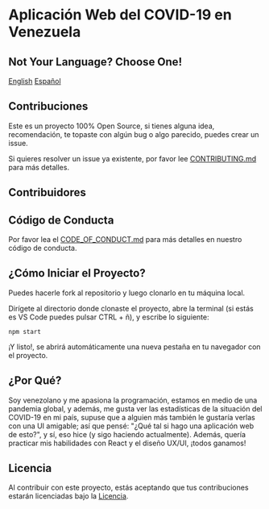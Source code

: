 # Aplicación Web del COVID-19 en Venezuela

## Not Your Language? Choose One!

[English](https://github.com/Seezly/covid19-venezuelan-stats/blob/main/README.en-us.md) [Español](https://github.com/Seezly/covid19-venezuelan-stats/blob/main/README.md)

## Contribuciones

Este es un proyecto 100% Open Source, si tienes alguna idea, recomendación, te topaste con algún bug o algo parecido, puedes crear un issue.

Si quieres resolver un issue ya existente, por favor lee [CONTRIBUTING.md](https://github.com/Seezly/covid19-venezuelan-stats/blob/main/CONTRIBUTING.md) para más detalles.

## Contribuidores

## Código de Conducta

Por favor lea el [CODE_OF_CONDUCT.md](https://github.com/Seezly/covid19-venezuelan-stats/blob/main/CODE_OF_CONDUCT.md) para más detalles en nuestro código de conducta.

## ¿Cómo Iniciar el Proyecto?

Puedes hacerle fork al repositorio y luego clonarlo en tu máquina local.

Dirígete al directorio donde clonaste el proyecto, abre la terminal (si estás es VS Code puedes pulsar CTRL + ñ), y escribe lo siguiente:

`npm start`

¡Y listo!, se abrirá automáticamente una nueva pestaña en tu navegador con el proyecto.

## ¿Por Qué?

Soy venezolano y me apasiona la programación, estamos en medio de una pandemia global, y además, me gusta ver las estadísticas de la situación del COVID-19 en mi país, supuse que a alguien más también le gustaría verlas con una UI amigable; así que pensé: "¿Qué tal si hago una aplicación web de esto?", y sí, eso hice (y sigo haciendo actualmente). Además, quería practicar mis habilidades con React y el diseño UX/UI, ¡todos ganamos!

## Licencia

Al contribuir con este proyecto, estás aceptando que tus contribuciones estarán licenciadas bajo la [Licencia](https://github.com/Seezly/covid19-venezuelan-stats/blob/main/LICENSE).